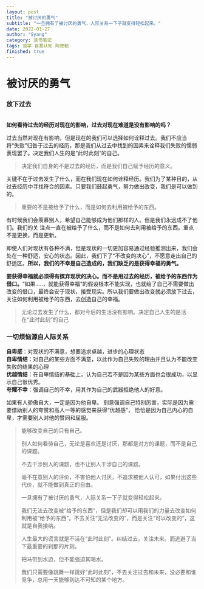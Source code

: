 ```yaml
---
layout: post
title: "被讨厌的勇气"
subtitle: "一旦拥有了被讨厌的勇气，人际关系一下子就变得轻松起来。"
date: 2022-01-27
author: "Syang"
category: 读书笔记
tags: 哲学 自我认知 阿德勒
finished: true
---
```

# 被讨厌的勇气
###  放下过去

<br>**如何看待过去的经历对现在的影响，过去对现在难道是没有影响的吗？**
<br>

过去当然对现在有影响，但是现在的我们可以选择如何诠释过去。我们不应当将“失败”归咎于过去的经历，那是我们从过去中找到的因素来诠释我们失败的懦弱表现罢了。决定我们人生的是“此时此刻”的自己。

> 决定我们自身的不是过去的经历，而是我们自己赋予经历的意义。

关键不在于过去发生了什么，而在我们现在如何诠释经历。我们为了某种目的，从过去经历中寻找符合的因素。只要我们鼓起勇气，努力做出改变，我们是可以做到的。

> 重要的不是被给予了什么，而是如何去利用被给予的东西。

有时候我们会羡慕别人，希望自己能够成为他们那样的人。但是我们永远成不了他们。我们的关
注点一直在被给予了什么，而不是如何去利用被给予的东西。重点不是更换，而是更新。

即使人们对现状有各种不满，但是现状的一切更加容易通过经验推测出来，我们会处在一种舒适，安心的状态。因此，我们下了“不改变的决心”，不愿意走出自己的舒适区。**所以，我们的不幸是自己造成的，我们缺乏的是获得幸福的勇气。**

**要获得幸福就必须得有摈弃现状的决心。而不是用过去的经历，被给予的东西作为借口。**“如果.....，就能获得幸福”的假设根本不能实现，也就给了自己不需要做出改变的借口，最终会安于现状，接受现实。所以我们要做出改变就必须放下过去，关注如何利用被给予的东西，去创造自己的幸福。

> 无论过去发生了什么，都对今后的生活没有影响。决定自己人生的是活在“此时此刻”的自己


### 一切烦恼源自人际关系

**自卑感**：对现状的不满意，想要追求卓越，进步的心理状态
<br>
**自卑情结**：对自己的某些方面不满意，以此作为自己失败的理由并且认为不能改变失败的结果的心理
<br>
**优越情结**：在自卑情结的基础上，认为自己若不是因为某些方面也会很成功，以显示自己很优秀。
<br>
**夸耀不幸**：强调自己的不幸，用其作为自己的武器拒绝他人的好意。

如果有人骄傲自大，一定是因为他自卑。
刻意强调自己特别厉害，实际是因为需要借助别人的夸赞和高人一等的感觉来获得“优越感”，
恰恰是因为自己内心的自卑，才需要别人对他的赞同和屈服。


> 能够改变自己的只有自己。
> 
> 别人如何看待自己，无论是喜欢还是讨厌，那都是对方的课题，而不是自己的课题。
> 
> 不去干涉别人的课题，也不让别人干涉自己的课题。
> 
> 毫不在意别人的评价，不害怕他人讨厌，不追求被他人认可，如果付出这些代价，就不能做到真正的自由。
> 
> 一旦拥有了被讨厌的勇气，人际关系一下子就变得轻松起来。
> 
> 我们无法去改变被“给予的东西”，但是我们却可以用我们的力量去改变如何利用被“给予的东西”。不去关注“无法改变的”，而是关注“可以改变的”，这就是自我接纳。
> 
> 人生最大的谎言就是不活在“此时此刻”。纠结过去，关注未来。而逃避了当下最重要的刹那的片刻。
> 
> 把马带到水边，但不能强迫其喝水。
> 
> 我们只需要像跳舞一样跳好“此时此刻”，不去关注过去和未来，没必要和谁竞争，总用一天能够到达不可知的某个地方。

